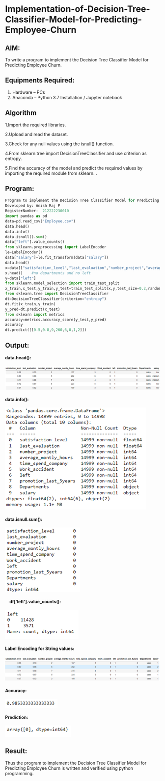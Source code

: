 # Implementation-of-Decision-Tree-Classifier-Model-for-Predicting-Employee-Churn

## AIM:
To write a program to implement the Decision Tree Classifier Model for Predicting Employee Churn.

## Equipments Required:
1. Hardware – PCs
2. Anaconda – Python 3.7 Installation / Jupyter notebook

## Algorithm
1.Import the required libraries.

2.Upload and read the dataset.

3.Check for any null values using the isnull() function.

4.From sklearn.tree import DecisionTreeClassifier and use criterion as entropy.

5.Find the accuracy of the model and predict the required values by importing the required module from sklearn. .

## Program:
```py
Program to implement the Decision Tree Classifier Model for Predicting Employee Churn.
Developed by: Anish Raj P
RegisterNumber:  212222230010
import pandas as pd
data=pd.read_csv("Employee.csv")
data.head()
data.info()
data.isnull().sum()
data["left"].value_counts()
from sklearn.preprocessing import LabelEncoder
le=LabelEncoder()
data["salary"]=le.fit_transform(data["salary"])
data.head()
x=data[["satisfaction_level","last_evaluation","number_project","average_montly_hours","time_spend_company","Work_accident","promotion_last_5years","salary"]]
x.head()    #no departments and no left
y=data["left"]
from sklearn.model_selection import train_test_split
x_train,x_test,y_train,y_test=train_test_split(x,y,test_size=0.2,random_state=100)
from sklearn.tree import DecisionTreeClassifier
dt=DecisionTreeClassifier(criterion="entropy")
dt.fit(x_train,y_train)
y_pred=dt.predict(x_test)
from sklearn import metrics
accuracy=metrics.accuracy_score(y_test,y_pred)
accuracy
dt.predict([[0.5,0.8,9,260,6,0,1,2]])
```
## Output:
#### data.head():
![data.head](1.png)
#### data.info():
![data.info](2.png)

#### data.isnull.sum():
![data.isnull.sum](3.png)

####  df['left'].value_counts():
![df['left'].value_counts](4.png)

#### Label Encoding for String values:
![Label Encoding for String values](5.png)


#### Accuracy: 
![Accuracy](6.png)

#### Prediction:
![Prediction](7.png)
## Result:
Thus the program to implement the  Decision Tree Classifier Model for Predicting Employee Churn is written and verified using python programming.
